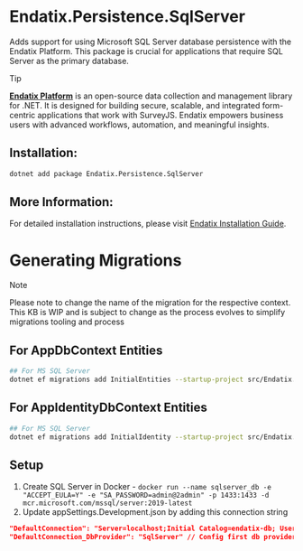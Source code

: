 # Endatix.Persistence.SqlServer

Adds support for using Microsoft SQL Server database persistence with the Endatix Platform. This package is crucial for applications that require SQL Server as the primary database.

>[!TIP]
>**[Endatix Platform](https://github.com/endatix/endatix)** is an open-source data collection and management library for .NET. It is designed for building secure, scalable, and integrated form-centric applications that work with SurveyJS. Endatix empowers business users with advanced workflows, automation, and meaningful insights.

## Installation:

```bash
dotnet add package Endatix.Persistence.SqlServer
```

## More Information:
For detailed installation instructions, please visit [Endatix Installation Guide](https://docs.endatix.com/docs/getting-started/installation).

# Generating Migrations

>[!NOTE]
>Please note to change the name of the migration for the respective context. This KB is WIP and is subject to change as the process evolves to simplify migrations tooling and process

## For AppDbContext Entities
```bash
## For MS SQL Server
dotnet ef migrations add InitialEntities --startup-project src/Endatix.WebHost --project src/Endatix.Persistence.SqlServer  --context AppDbContext --output-dir Migrations/AppEntities
```

## For AppIdentityDbContext Entities

```bash
## For MS SQL Server
dotnet ef migrations add InitialIdentity --startup-project src/Endatix.WebHost --project src/Endatix.Persistence.SqlServer  --context AppIdentity
```



## Setup

1. Create SQL Server in Docker - `docker run --name sqlserver_db -e "ACCEPT_EULA=Y" -e "SA_PASSWORD=admin@2admin" -p 1433:1433 -d mcr.microsoft.com/mssql/server:2019-latest`
2. Update appSettings.Development.json by adding this connection string
```json
"DefaultConnection": "Server=localhost;Initial Catalog=endatix-db; User ID=sa; Password=admin@2admin; TrustServerCertificate=True",
"DefaultConnection_DbProvider": "SqlServer" // Config first db provider setter. Not required if you configure the DB Provider via c# code.
```